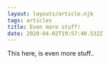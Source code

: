 ```yaml
---
layout: layouts/article.njk
tags: articles
title: Even more stuff!
date: 2020-04-02T19:57:40.532Z
---
```

This here, is even more stuff..